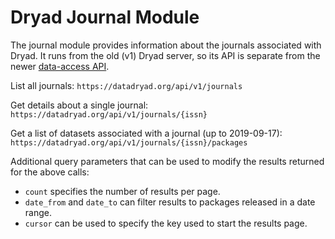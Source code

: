 
Dryad Journal Module
======================

The journal module provides information about the journals associated
with Dryad. It runs from the old (v1) Dryad server, so its API is
separate from the newer [data-access API](https://datadryad.org/api/v2/docs/).

List all journals:
`https://datadryad.org/api/v1/journals`

Get details about a single journal:
`https://datadryad.org/api/v1/journals/{issn}`

Get a list of datasets associated with a journal (up to 2019-09-17):
`https://datadryad.org/api/v1/journals/{issn}/packages`

Additional query parameters that can be used to modify the
results returned for the above calls:
- `count` specifies the number of results per page.
- `date_from` and `date_to` can filter results to packages released in a date range.
- `cursor` can be used to specify the key used to start the results page.
